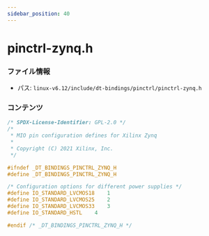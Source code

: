 ```yaml
---
sidebar_position: 40
---
```

# pinctrl-zynq.h

### ファイル情報

- パス: `linux-v6.12/include/dt-bindings/pinctrl/pinctrl-zynq.h`

### コンテンツ

```h
/* SPDX-License-Identifier: GPL-2.0 */
/*
 * MIO pin configuration defines for Xilinx Zynq
 *
 * Copyright (C) 2021 Xilinx, Inc.
 */

#ifndef _DT_BINDINGS_PINCTRL_ZYNQ_H
#define _DT_BINDINGS_PINCTRL_ZYNQ_H

/* Configuration options for different power supplies */
#define IO_STANDARD_LVCMOS18	1
#define IO_STANDARD_LVCMOS25	2
#define IO_STANDARD_LVCMOS33	3
#define IO_STANDARD_HSTL	4

#endif /* _DT_BINDINGS_PINCTRL_ZYNQ_H */

```
